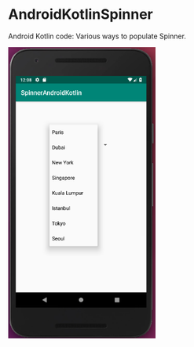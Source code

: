 # AndroidKotlinSpinner
Android Kotlin code: Various ways to populate Spinner.


<img src="Csv-Internet-Spinner/images/Spinner.png" width="300">
